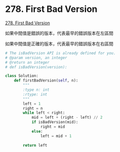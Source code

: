 # 278. First Bad Version

[278. First Bad Version](https://leetcode.com/problems/first-bad-version/)

如果中間值是錯誤的版本，代表最早的錯誤版本在左區間

如果中間值是正確的版本，代表最早的錯誤版本在右區間

```python
# The isBadVersion API is already defined for you.
# @param version, an integer
# @return an integer
# def isBadVersion(version):

class Solution:
    def firstBadVersion(self, n):
        """
        :type n: int
        :rtype: int
        """
        left = 1
        right = n
        while left < right:
            mid = left + (right - left) // 2
            if isBadVersion(mid):
                right = mid
            else:
                left = mid + 1
        
        return left
```

